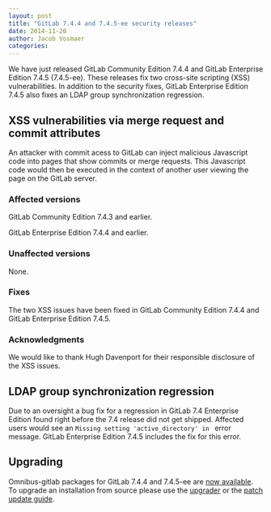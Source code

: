 ```yaml
---
layout: post
title: "GitLab 7.4.4 and 7.4.5-ee security releases"
date: 2014-11-20
author: Jacob Vosmaer
categories:
---
```


We have just released GitLab Community Edition 7.4.4 and GitLab Enterprise Edition 7.4.5 (7.4.5-ee).
These releases fix two cross-site scripting (XSS) vulnerabilities.
In addition to the security fixes, GitLab Enterprise Edition 7.4.5 also fixes an LDAP group synchronization regression.

<!--more-->

## XSS vulnerabilities via merge request and commit attributes

An attacker with commit acess to GitLab can inject malicious Javascript code into pages that show commits or merge requests.
This Javascript code would then be executed in the context of another user viewing the page on the GitLab server.

### Affected versions

GitLab Community Edition 7.4.3 and earlier.

GitLab Enterprise Edition 7.4.4 and earlier.

### Unaffected versions

None.

### Fixes

The two XSS issues have been fixed in GitLab Community Edition 7.4.4 and GitLab
Enterprise Edition 7.4.5.

### Acknowledgments

We would like to thank Hugh Davenport for their responsible disclosure of the XSS issues.

## LDAP group synchronization regression

Due to an oversight a bug fix for a regression in GitLab 7.4 Enterprise Edition found right before the 7.4 release did not get shipped.
Affected users would see an `Missing setting 'active_directory' in ` error message.
GitLab Enterprise Edition 7.4.5 includes the fix for this error.

## Upgrading

Omnibus-gitlab packages for GitLab 7.4.4 and 7.4.5-ee are [now
available](https://about.gitlab.com/downloads/). To upgrade an installation
from source please use the
[upgrader](http://doc.gitlab.com/ce/update/upgrader.html) or the [patch update
guide](http://doc.gitlab.com/ce/update/patch_versions.html).
